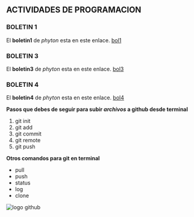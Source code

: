 ## ACTIVIDADES DE PROGRAMACION
### BOLETIN 1
El **boletin1** de _phyton_ esta en este enlace. [bol1]

[bol1]: https://github.com/francisco1112/PrimerasActividadesPython/blob/master/BOLETIN1/phyton.py

### BOLETIN 3
El **boletin3** de _phyton_ esta en este enlace. [bol3]

[bol3]: https://github.com/francisco1112/PrimerasActividadesPython/blob/master/BOLETIN3/Boletin3.py

### BOLETIN 4
El **boletin4** de _phyton_ esta en este enlace. [bol4]

[bol4]:https://github.com/francisco1112/PrimerasActividadesPython/tree/master/BOLETIN4

**Pasos que debes de seguir para subir _archivos_ a github desde terminal**
1. git init
2. git add 
3. git commit
4. git remote
5. git push

**Otros comandos para git en terminal**
- pull
- push
- status
- log
- clone

![logo github][logo]

[logo]:https://global-uploads.webflow.com/5f5a53e153805db840dae2db/6073fbf151fa4565d48572dc_GitHub_aprender-programaci%25C3%25B3n.jpeg
